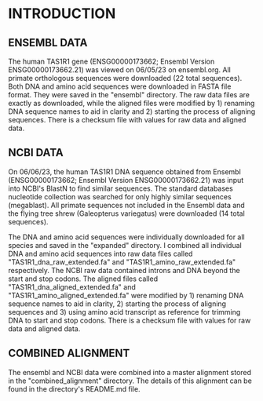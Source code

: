 # INTRODUCTION
## ENSEMBL DATA 
The human TAS1R1 gene (ENSG00000173662; Ensembl Version ENSG00000173662.21) was viewed on 06/05/23 on 
ensembl.org. All primate orthologous sequences were downloaded (22 total sequences). Both DNA and amino acid sequences were downloaded in FASTA file format. They were saved in the "ensembl" directory. The raw data files are exactly as downloaded, while the aligned files were modified by 1) renaming DNA sequence names to aid in clarity and 2) starting the process of aligning sequences. There is a checksum file with values for raw data and aligned data. 

## NCBI DATA
On 06/06/23, the human TAS1R1 DNA sequence obtained from Ensembl (ENSG00000173662; Ensembl Version 
ENSG00000173662.21) was input into NCBI's BlastN to find similar sequences. The standard databases nucleotide collection was searched for only highly similar sequences (megablast). All primate sequences not included in the Ensembl data and the flying tree shrew (Galeopterus variegatus) were downloaded (14 total sequences). 

The DNA and amino acid sequences were individually downloaded for all species and saved in the "expanded" directory. I combined all individual DNA and amino acid sequences into raw data files called "TAS1R1_dna_raw_extended.fa" and "TAS1R1_amino_raw_extended.fa" respectively. The NCBI raw data contained introns and DNA beyond the start and stop codons. The aligned files called "TAS1R1_dna_aligned_extended.fa" and "TAS1R1_amino_aligned_extended.fa" were modified by 1) renaming DNA sequence names to aid in clarity, 2) starting the process of aligning sequences and 3) using amino acid transcript as reference for trimming DNA to start and stop codons. There is a checksum file with values for raw data and aligned data. 

## COMBINED ALIGNMENT
The ensembl and NCBI data were combined into a master alignment stored in the "combined_alignment" directory. The details of this alignment can be found in the directory's README.md file. 